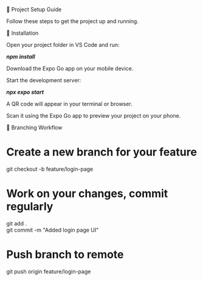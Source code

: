 🚀 Project Setup Guide

Follow these steps to get the project up and running.

🔧 Installation

Open your project folder in VS Code and run:

_**npm install**_

Download the Expo Go app on your mobile device.

Start the development server:

_**npx expo start**_

A QR code will appear in your terminal or browser.

Scan it using the Expo Go app to preview your project on your phone.

🌱 Branching Workflow
# Create a new branch for your feature
git checkout -b feature/login-page  

# Work on your changes, commit regularly
git add .  
git commit -m "Added login page UI"  

# Push branch to remote
git push origin feature/login-page  
